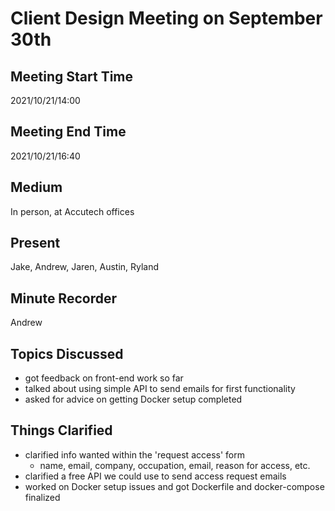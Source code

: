 # Client Design Meeting on September 30th
## Meeting Start Time
2021/10/21/14:00

## Meeting End Time
2021/10/21/16:40

## Medium
In person, at Accutech offices

## Present
Jake, Andrew, Jaren, Austin, Ryland

## Minute Recorder
Andrew

## Topics Discussed
- got feedback on front-end work so far
- talked about using simple API to send emails for first functionality
- asked for advice on getting Docker setup completed

## Things Clarified
- clarified info wanted within the 'request access' form
    - name, email, company, occupation, email, reason for access, etc.
- clarified a free API we could use to send access request emails
- worked on Docker setup issues and got Dockerfile and docker-compose finalized